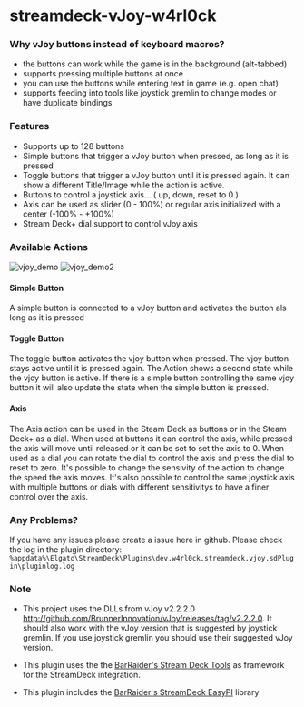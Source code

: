 # streamdeck-vJoy-w4rl0ck

### Why vJoy buttons instead of keyboard macros?

- the buttons can work while the game is in the background (alt-tabbed)
- supports pressing multiple buttons at once
- you can use the buttons while entering text in game (e.g. open chat)
- supports feeding into tools like joystick gremlin to change modes or have duplicate bindings

### Features

- Supports up to 128 buttons
- Simple buttons that trigger a vJoy button when pressed, as long as it is pressed
- Toggle buttons that trigger a vJoy button until it is pressed again. It can show a different Title/Image while the action is active.
- Buttons to control a joystick axis... ( up, down, reset to 0 )
- Axis can be used as slider (0 - 100%) or regular axis initialized with a center (-100% - +100%)
- Stream Deck+ dial support to control vJoy axis

### Available Actions

![vjoy_demo](https://github.com/bastianh/streamdeck-vjoy-w4rl0ck/assets/17590/f528fc4a-83e2-4eb5-9f27-414e96fe7b40) ![vjoy_demo2](https://github.com/bastianh/streamdeck-vjoy-w4rl0ck/assets/17590/b5d401df-d58a-4be9-be27-339b5b0f0a99)

#### Simple Button

A simple button is connected to a vJoy button and activates the button als long as it is pressed

#### Toggle Button 

The toggle button activates the vjoy button when pressed. The vjoy button stays active until it is pressed again. The Action shows a second state while the vjoy button is active.
If there is a simple button controlling the same vjoy button it will also update the state when the simple button is pressed.

#### Axis 

The Axis action can be used in the Steam Deck as buttons or in the Steam Deck+ as a dial.
When used at buttons it can control the axis, while pressed the axis will move until released or it can be set to set the axis to 0.
When used as a dial you can rotate the dial to control the axis and press the dial to reset to zero.
It's possible to change the sensivity of the action to change the speed the axis moves.
It's also possible to control the same joystick axis with multiple buttons or dials with different sensitivitys to have a finer control over the axis.

### Any Problems?

If you have any issues please create a issue here in github. Please check the log in the plugin directory: `%appdata%\Elgato\StreamDeck\Plugins\dev.w4rl0ck.streamdeck.vjoy.sdPlugin\pluginlog.log` 

### Note

- This project uses the DLLs from vJoy v2.2.2.0 http://github.com/BrunnerInnovation/vJoy/releases/tag/v2.2.2.0. 
It should also work with the vJoy version that is suggested by joystick gremlin. If you use joystick gremlin you should use their suggested vJoy version. 

- This plugin uses the the [BarRaider's Stream Deck Tools](https://github.com/BarRaider/streamdeck-tools) as framework for the StreamDeck integration.

- This plugin includes the [BarRaider's StreamDeck EasyPI](https://github.com/BarRaider/streamdeck-easypi) library


